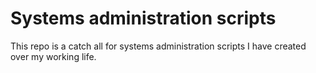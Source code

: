 # Systems administration scripts

This repo is a catch all for systems administration scripts I have created over my working life.
